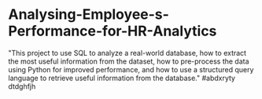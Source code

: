 # Analysing-Employee-s-Performance-for-HR-Analytics
"This project to use SQL to analyze a real-world database, how to extract the most useful information from the dataset, how to pre-process the data using Python for improved performance, and how to use a structured query language to retrieve useful information from the database."
#abdxryty
dtdghfjh
